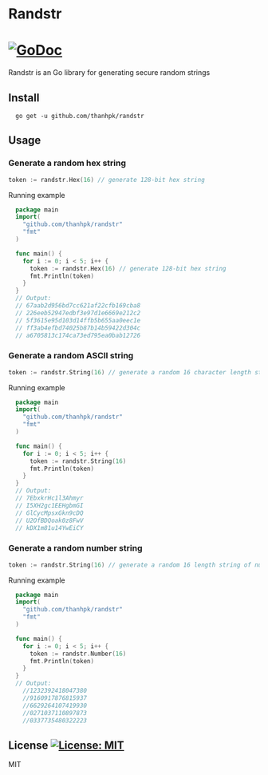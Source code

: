 # Randstr
# [![GoDoc](https://godoc.org/github.com/thanhpk/randstr?status.svg)](http://godoc.org/github.com/thanhpk/randstr)

Randstr is an Go library for generating secure random strings

## Install
```
  go get -u github.com/thanhpk/randstr
```

## Usage
### Generate a random hex string
```go
token := randstr.Hex(16) // generate 128-bit hex string
```
Running example
```go
  package main
  import(
    "github.com/thanhpk/randstr"
    "fmt"
  )

  func main() {
    for i := 0; i < 5; i++ {
      token := randstr.Hex(16) // generate 128-bit hex string
      fmt.Println(token)
    }
  }
  // Output:
  // 67aab2d956bd7cc621af22cfb169cba8
  // 226eeb52947edbf3e97d1e6669e212c2
  // 5f3615e95d103d14ffb5b655aa0eec1e
  // ff3ab4efbd74025b87b14b59422d304c
  // a6705813c174ca73ed795ea0bab12726
```

### Generate a random ASCII string
```go
token := randstr.String(16) // generate a random 16 character length string
```
Running example
```go
  package main
  import(
    "github.com/thanhpk/randstr"
    "fmt"
  )

  func main() {
    for i := 0; i < 5; i++ {
      token := randstr.String(16)
      fmt.Println(token)
    }
  }
  // Output:
  // 7EbxkrHc1l3Ahmyr
  // I5XH2gc1EEHgbmGI
  // GlCycMpsxGkn9cDQ
  // U2OfBDQoak0z8FwV
  // kDX1m81u14YwEiCY
```

### Generate a random number string
```go
token := randstr.String(16) // generate a random 16 length string of number
```
Running example
```go
  package main
  import(
    "github.com/thanhpk/randstr"
    "fmt"
  )

  func main() {
    for i := 0; i < 5; i++ {
      token := randstr.Number(16)
      fmt.Println(token)
    }
  }
  // Output:
	//1232392418047380
	//9160917876815937
	//6629264107419930
	//0271037110897873
	//0337735480322223
```

## License [![License: MIT](https://img.shields.io/badge/License-MIT-yellow.svg)](https://opensource.org/licenses/MIT)
MIT
